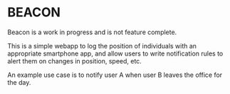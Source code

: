 BEACON
=======

Beacon is a work in progress and is not feature complete.

This is a simple webapp to log the position of individuals with an appropriate smartphone app, and allow users to write notification rules to alert them on changes in position, speed, etc.

An example use case is to notify user A when user B leaves the office for the day.
